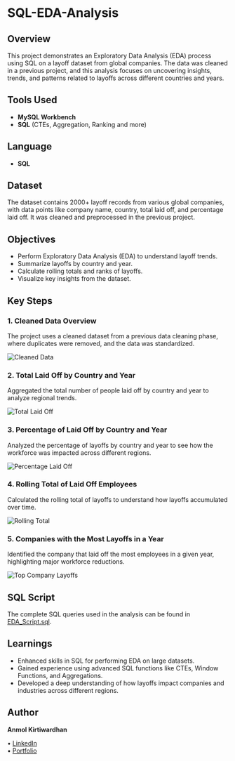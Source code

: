 # SQL-EDA-Analysis

## Overview
This project demonstrates an Exploratory Data Analysis (EDA) process using SQL on a layoff dataset from global companies. The data was cleaned in a previous project, and this analysis focuses on uncovering insights, trends, and patterns related to layoffs across different countries and years.

## Tools Used
- **MySQL Workbench**  
- **SQL** (CTEs, Aggregation, Ranking and more)

## Language
- **SQL**

## Dataset
The dataset contains 2000+ layoff records from various global companies, with data points like company name, country, total laid off, and percentage laid off. It was cleaned and preprocessed in the previous project.

## Objectives
- Perform Exploratory Data Analysis (EDA) to understand layoff trends.
- Summarize layoffs by country and year.
- Calculate rolling totals and ranks of layoffs.
- Visualize key insights from the dataset.

## Key Steps

### 1. Cleaned Data Overview
The project uses a cleaned dataset from a previous data cleaning phase, where duplicates were removed, and the data was standardized.

![Cleaned Data](https://github.com/YourUsername/SQL-EDA-Analysis/blob/main/Screenshots/1_Cleaned_Data.png)

### 2. Total Laid Off by Country and Year
Aggregated the total number of people laid off by country and year to analyze regional trends.

![Total Laid Off](https://github.com/YourUsername/SQL-EDA-Analysis/blob/main/Screenshots/2_Total_Layoffs_Country_Year.png)

### 3. Percentage of Laid Off by Country and Year
Analyzed the percentage of layoffs by country and year to see how the workforce was impacted across different regions.

![Percentage Laid Off](https://github.com/YourUsername/SQL-EDA-Analysis/blob/main/Screenshots/3_Sum_Percentage_Laid_Off.png)

### 4. Rolling Total of Laid Off Employees
Calculated the rolling total of layoffs to understand how layoffs accumulated over time.

![Rolling Total](https://github.com/YourUsername/SQL-EDA-Analysis/blob/main/Screenshots/4_Rolling_Total.png)

### 5. Companies with the Most Layoffs in a Year
Identified the company that laid off the most employees in a given year, highlighting major workforce reductions.

![Top Company Layoffs](https://github.com/YourUsername/SQL-EDA-Analysis/blob/main/Screenshots/5_Top_Company_Layoffs.png)

## SQL Script
The complete SQL queries used in the analysis can be found in [EDA_Script.sql](https://github.com/YourUsername/SQL-EDA-Analysis/blob/main/SQL/EDA_Script.sql).

## Learnings
- Enhanced skills in SQL for performing EDA on large datasets.
- Gained experience using advanced SQL functions like CTEs, Window Functions, and Aggregations.
- Developed a deep understanding of how layoffs impact companies and industries across different regions.

## Author
**Anmol Kirtiwardhan**  

• [LinkedIn](https://www.linkedin.com)  
• [Portfolio](https://your-portfolio.com)
